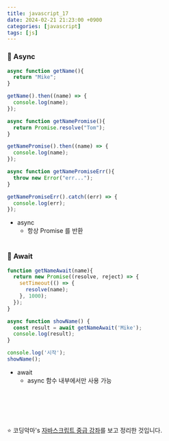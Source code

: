 ```yaml
---
title: javascript_17
date: 2024-02-21 21:23:00 +0900
categories: [javascript]
tags: [js]
---
```


### 🌟 Async
  ```javascript
  async function getName(){
    return "Mike";
  }

  getName().then((name) => {
    console.log(name);
  });

  async function getNamePromise(){
    return Promise.resolve("Tom");
  }

  getNamePromise().then((name) => {
    console.log(name);
  });

  async function getNamePromiseErr(){
    throw new Error("err...");
  }

  getNamePromiseErr().catch((err) => {
    console.log(err);
  });

  ```
  + async  
    - 항상 Promise 를 반환 <br><br>
  
  ### 🌟 Await
  ```javascript
  function getNameAwait(name){
    return new Promise((resolve, reject) => {
      setTimeout(() => {
        resolve(name);
      }, 1000);
    });
  }

  async function showName() {
    const result = await getNameAwait('Mike');
    console.log(result);
  }

  console.log('시작');
  showName();
  ```     
  + await 
    - async 함수 내부에서만 사용 가능

<br><br><br><br> 

:star: 코딩악마's [자바스크립트 중급 강좌](https://www.youtube.com/watch?v=Uh8u20MD978&list=PLZKTXPmaJk8JZ2NAC538UzhY_UNqMdZB4&index=17)를 보고 정리한 것입니다.